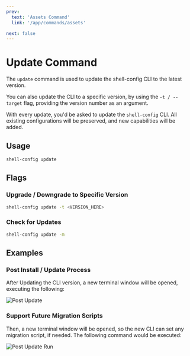 ```yaml
---
prev:
  text: 'Assets Command'
  link: '/app/commands/assets'

next: false
---
```


# Update Command

The `update` command is used to update the shell-config CLI to the latest version.

You can also update the CLI to a specific version, by using the `-t / --target` flag, providing the version number as an argument.

With every update, you'd be asked to update the `shell-config` CLI. All existing configurations will be preserved, and new capabilities will be added.

## Usage

```bash
shell-config update
```

## Flags

### Upgrade / Downgrade to Specific Version

```bash
shell-config update -t <VERSION_HERE>
```

### Check for Updates

```bash
shell-config update -m
```

## Examples

### Post Install / Update Process

After Updating the CLI version, a new terminal window will be opened, executing the following:

![Post Update](/post-update.png)

### Support Future Migration Scripts

Then, a new terminal window will be opened, so the new CLI can set any migration script, if needed. The following command would be executed:

![Post Update Run](/post-update-run.png)
